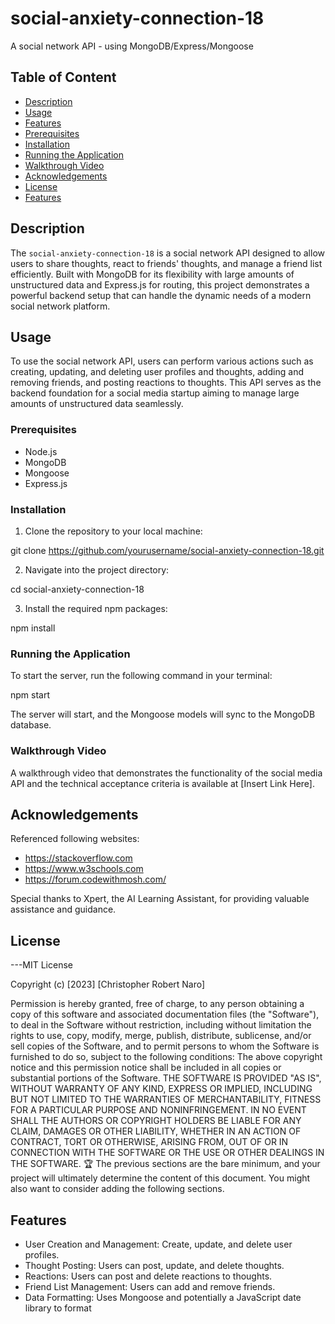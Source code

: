 # social-anxiety-connection-18
A social network API - using MongoDB/Express/Mongoose

## Table of Content

- [Description](#description)
- [Usage](#usage)
- [Features](#features)
- [Prerequisites](#prerequisites)
- [Installation](#installation)
- [Running the Application](#running-the-application)
- [Walkthrough Video](#walkthrough-video)
- [Acknowledgements](#acknowledgements)
- [License](#license)
- [Features](#features-1)

## Description
The `social-anxiety-connection-18` is a social network API designed to allow users to share thoughts, react to friends' thoughts, and manage a friend list efficiently. Built with MongoDB for its flexibility with large amounts of unstructured data and Express.js for routing, this project demonstrates a powerful backend setup that can handle the dynamic needs of a modern social network platform.

## Usage
To use the social network API, users can perform various actions such as creating, updating, and deleting user profiles and thoughts, adding and removing friends, and posting reactions to thoughts. This API serves as the backend foundation for a social media startup aiming to manage large amounts of unstructured data seamlessly.

### Prerequisites
- Node.js
- MongoDB
- Mongoose
- Express.js

### Installation
1. Clone the repository to your local machine:

git clone https://github.com/yourusername/social-anxiety-connection-18.git

2. Navigate into the project directory:

cd social-anxiety-connection-18

3. Install the required npm packages:

npm install


### Running the Application
To start the server, run the following command in your terminal:

npm start

The server will start, and the Mongoose models will sync to the MongoDB database.

### Walkthrough Video
A walkthrough video that demonstrates the functionality of the social media API and the technical acceptance criteria is available at [Insert Link Here].

## Acknowledgements
Referenced following websites:
- https://stackoverflow.com
- https://www.w3schools.com
- https://forum.codewithmosh.com/

Special thanks to Xpert, the AI Learning Assistant, for providing valuable assistance and guidance.

## License
---MIT License

Copyright (c) [2023] [Christopher Robert Naro]

Permission is hereby granted, free of charge, to any person obtaining a copy
of this software and associated documentation files (the "Software"), to deal
in the Software without restriction, including without limitation the rights
to use, copy, modify, merge, publish, distribute, sublicense, and/or sell
copies of the Software, and to permit persons to whom the Software is
furnished to do so, subject to the following conditions:
The above copyright notice and this permission notice shall be included in all
copies or substantial portions of the Software.
THE SOFTWARE IS PROVIDED "AS IS", WITHOUT WARRANTY OF ANY KIND, EXPRESS OR
IMPLIED, INCLUDING BUT NOT LIMITED TO THE WARRANTIES OF MERCHANTABILITY,
FITNESS FOR A PARTICULAR PURPOSE AND NONINFRINGEMENT. IN NO EVENT SHALL THE
AUTHORS OR COPYRIGHT HOLDERS BE LIABLE FOR ANY CLAIM, DAMAGES OR OTHER
LIABILITY, WHETHER IN AN ACTION OF CONTRACT, TORT OR OTHERWISE, ARISING FROM,
OUT OF OR IN CONNECTION WITH THE SOFTWARE OR THE USE OR OTHER DEALINGS IN THE
SOFTWARE.
🏆 The previous sections are the bare minimum, and your project will ultimately determine the content of this document. You might also want to consider adding the following sections.

## Features
- User Creation and Management: Create, update, and delete user profiles.
- Thought Posting: Users can post, update, and delete thoughts.
- Reactions: Users can post and delete reactions to thoughts.
- Friend List Management: Users can add and remove friends.
- Data Formatting: Uses Mongoose and potentially a JavaScript date library to format